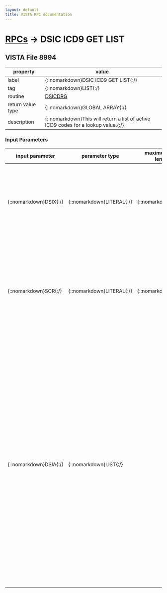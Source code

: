 ```yaml
---
layout: default
title: VISTA RPC documentation
---
```




# [RPCs](TableOfContent.md) &#8594; DSIC ICD9 GET LIST 


 ## VISTA File 8994 


 property | value 
--- | --- 
 label | {::nomarkdown}DSIC ICD9 GET LIST{:/}
 tag | {::nomarkdown}LIST{:/}
 routine | [DSICDRG](http://code.osehra.org/dox/Routine_DSICDRG_source.html)
 return value type | {::nomarkdown}GLOBAL ARRAY{:/}
 description | {::nomarkdown}This will return a list of active ICD9 codes for a lookup value.{:/}

### Input Parameters

| input parameter | parameter type | maximum data length | required | description | 
| --- | --- | --- | --- | --- | 
| {::nomarkdown}DSIX{:/} | {::nomarkdown}LITERAL{:/} | {::nomarkdown}50{:/} | {::nomarkdown}true{:/} | {::nomarkdown} Old method of calling this procedure:    This is the Lexicon lookup value.  New method of calling this procedure:    Under the new method this parameter would be set to NULL.  Please see parameter DSIA details on new call procedure.{:/} | 
| {::nomarkdown}SCR{:/} | {::nomarkdown}LITERAL{:/} | {::nomarkdown}1{:/} | {::nomarkdown}true{:/} | {::nomarkdown} Old method of calling this procedure:    If SCR=\P\, then the matches to the lookup value will be screened    to only return diagnoses which are acceptable as principal diagnoses.  New method of calling this procedure:    Under the new method SCR would be set to NULL.  Please see parameter DSIA for details on new calling procedure.{:/} | 
| {::nomarkdown}DSIA{:/} | {::nomarkdown}LIST{:/} |  | {::nomarkdown}true{:/} | {::nomarkdown} New method for calling this subroutine:     An input array \DSIA\ will have to be set up in following format:       DSIA(0) = \LOOKUP^Value\            user input lookup value     DSIA(1) = \CHKSCR^Value\            If value set to \P\, only valid ICD9 codes that are eligible            to be principle diagnosis will be returned.     DSIA(2) = \ACTDATE^Value\ (ACTDATE is in Fileman format, NULL dates            will be set to Today) The eligibility date of the ICD9 code.     DSIA(3) = \MAX^Value\ (100 is the default)             The maximum number of diagnosis you want returned.           TOTALS = RR(0)= P1^P2 - Will only be returned for new call                                  method                    P1 = # of codes returned                    P2 = total number of codes considered               Example:                    DSIX - Leave NULL                    SCR  - Leave NULL                    SS(0)=\LOOKUP^137\                    SS(1)=\CHKSCR^P\                    SS(2)=\ACTDATE^\                    SS(3)=\MAX^N\              D LIST^DSICDRG(.RR,,,.SS)  Return: RR =\^TMP(\DSIC\,5876)\{:/} | {::nomarkdown} <br/><br/><p style="font-size: 11px">Generated on January 14th 2017, 7:36:25 am</p>{:/}